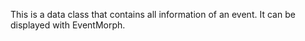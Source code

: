 This is a data class that contains all information of an event. It can be displayed with EventMorph.